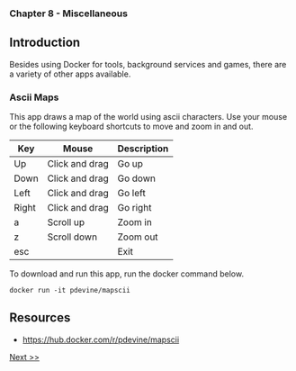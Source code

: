 ### Chapter 8 - Miscellaneous

## Introduction

Besides using Docker for tools, background services and games, there are a variety of other apps available.

### Ascii Maps

This app draws a map of the world using ascii characters. Use your mouse or the following keyboard shortcuts to move and zoom in and out.

|Key|Mouse|Description|
|---|---|---|
|Up|Click and drag|Go up|
|Down|Click and drag|Go down|
|Left|Click and drag|Go left|
|Right|Click and drag|Go right|
|a|Scroll up|Zoom in|
|z|Scroll down|Zoom out|
|esc||Exit|

To download and run this app, run the docker command below.

```
docker run -it pdevine/mapscii
```

## Resources

* https://hub.docker.com/r/pdevine/mapscii

[Next >>](100-chapter-10.md)
